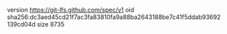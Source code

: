 version https://git-lfs.github.com/spec/v1
oid sha256:dc3aed45cd21f7ac3fa83810fa9a88ba2643188be7c41f5ddab93692139cd04d
size 8735
